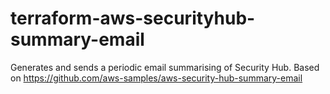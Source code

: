 # terraform-aws-securityhub-summary-email
Generates and sends a periodic email summarising of Security Hub. Based on https://github.com/aws-samples/aws-security-hub-summary-email

